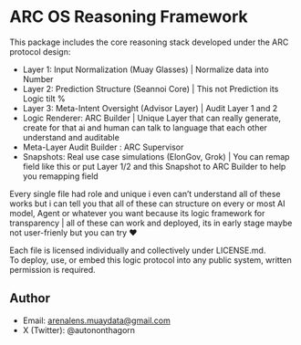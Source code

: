 # ARC OS Reasoning Framework

This package includes the core reasoning stack developed under the ARC protocol design:  
- Layer 1: Input Normalization (Muay Glasses) | Normalize data into Number
- Layer 2: Prediction Structure (Seannoi Core)  | This not Prediction its Logic tilt %
- Layer 3: Meta-Intent Oversight (Advisor Layer) | Audit Layer 1 and 2
- Logic Renderer: ARC Builder | Unique Layer that can really generate, create for that ai and human can talk to language that each other understand and auditable
- Meta-Layer Audit Builder : ARC Supervisor
- Snapshots: Real use case simulations (ElonGov, Grok) | You can remap field like this or put Layer 1/2 and this Snapshot to ARC Builder to help you remapping field

Every single file had role and unique i even can’t understand all of these works but i can tell you that all of these can structure on every or most AI model, Agent or whatever you want because its logic framework for transparency | all of these can work and deployed, its in early stage maybe not user-frienly but you can try ❤️

Each file is licensed individually and collectively under LICENSE.md.  
To deploy, use, or embed this logic protocol into any public system, written permission is required.

## Author
- Email: arenalens.muaydata@gmail.com  
- X (Twitter): @autononthagorn  
